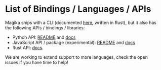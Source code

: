 # List of Bindings / Languages / APIs

Magika ships with a CLI (documented [here](./command_line_interface.md), written in Rust), but it also has the following APIs / bindings / libraries:
- Python API: [README](../python/README.md) and [docs](./python.md)
- JavaScript API / package (experimental): [README](../js/README.md) and [docs](./js.md)
- Rust API: [docs](./rust.md).

We are working to extend support to more languages, check the open issues if you have time to help!